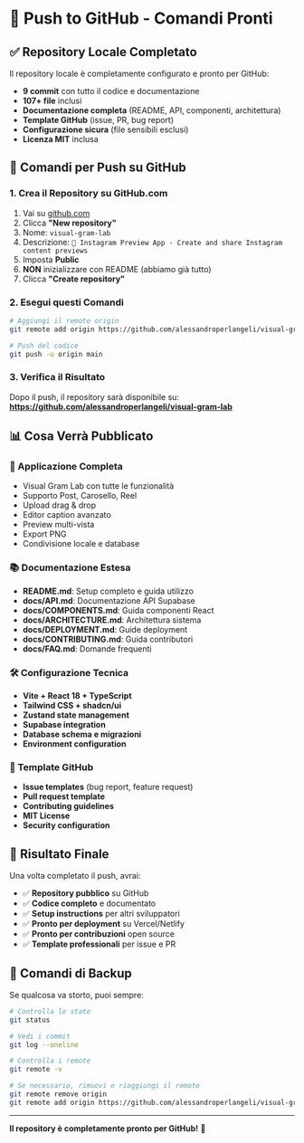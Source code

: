 # 🚀 Push to GitHub - Comandi Pronti

## ✅ Repository Locale Completato

Il repository locale è completamente configurato e pronto per GitHub:

- **9 commit** con tutto il codice e documentazione
- **107+ file** inclusi
- **Documentazione completa** (README, API, componenti, architettura)
- **Template GitHub** (issue, PR, bug report)
- **Configurazione sicura** (file sensibili esclusi)
- **Licenza MIT** inclusa

## 🎯 Comandi per Push su GitHub

### 1. Crea il Repository su GitHub.com
1. Vai su [github.com](https://github.com)
2. Clicca **"New repository"**
3. Nome: `visual-gram-lab`
4. Descrizione: `📸 Instagram Preview App - Create and share Instagram content previews`
5. Imposta **Public**
6. **NON** inizializzare con README (abbiamo già tutto)
7. Clicca **"Create repository"**

### 2. Esegui questi Comandi

```bash
# Aggiungi il remote origin
git remote add origin https://github.com/alessandroperlangeli/visual-gram-lab.git

# Push del codice
git push -u origin main
```

### 3. Verifica il Risultato

Dopo il push, il repository sarà disponibile su:
**https://github.com/alessandroperlangeli/visual-gram-lab**

## 📊 Cosa Verrà Pubblicato

### 🚀 Applicazione Completa
- Visual Gram Lab con tutte le funzionalità
- Supporto Post, Carosello, Reel
- Upload drag & drop
- Editor caption avanzato
- Preview multi-vista
- Export PNG
- Condivisione locale e database

### 📚 Documentazione Estesa
- **README.md**: Setup completo e guida utilizzo
- **docs/API.md**: Documentazione API Supabase
- **docs/COMPONENTS.md**: Guida componenti React
- **docs/ARCHITECTURE.md**: Architettura sistema
- **docs/DEPLOYMENT.md**: Guide deployment
- **docs/CONTRIBUTING.md**: Guida contributori
- **docs/FAQ.md**: Domande frequenti

### 🛠️ Configurazione Tecnica
- **Vite + React 18 + TypeScript**
- **Tailwind CSS + shadcn/ui**
- **Zustand state management**
- **Supabase integration**
- **Database schema e migrazioni**
- **Environment configuration**

### 🎨 Template GitHub
- **Issue templates** (bug report, feature request)
- **Pull request template**
- **Contributing guidelines**
- **MIT License**
- **Security configuration**

## 🎉 Risultato Finale

Una volta completato il push, avrai:

- ✅ **Repository pubblico** su GitHub
- ✅ **Codice completo** e documentato
- ✅ **Setup instructions** per altri sviluppatori
- ✅ **Pronto per deployment** su Vercel/Netlify
- ✅ **Pronto per contribuzioni** open source
- ✅ **Template professionali** per issue e PR

## 🔧 Comandi di Backup

Se qualcosa va storto, puoi sempre:

```bash
# Controlla lo stato
git status

# Vedi i commit
git log --oneline

# Controlla i remote
git remote -v

# Se necessario, rimuovi e riaggiungi il remote
git remote remove origin
git remote add origin https://github.com/alessandroperlangeli/visual-gram-lab.git
```

---

**Il repository è completamente pronto per GitHub!** 🚀
